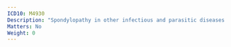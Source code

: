 ```yaml
---
ICD10: M4930
Description: "Spondylopathy in other infectious and parasitic diseases classified elsewhere: Multiple sites in spine"
Matters: No
Weight: 0
---
```

